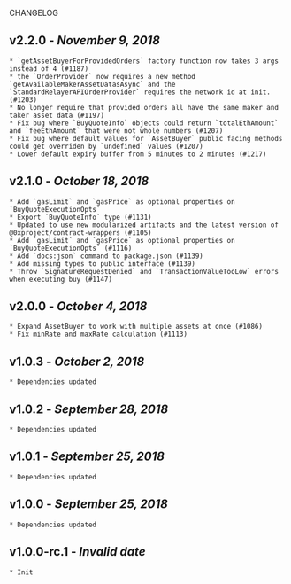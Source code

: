 <!--
changelogUtils.file is auto-generated using the monorepo-scripts package. Don't edit directly.
Edit the package's CHANGELOG.json file only.
-->

CHANGELOG

## v2.2.0 - _November 9, 2018_

    * `getAssetBuyerForProvidedOrders` factory function now takes 3 args instead of 4 (#1187)
    * the `OrderProvider` now requires a new method `getAvailableMakerAssetDatasAsync` and the `StandardRelayerAPIOrderProvider` requires the network id at init. (#1203)
    * No longer require that provided orders all have the same maker and taker asset data (#1197)
    * Fix bug where `BuyQuoteInfo` objects could return `totalEthAmount` and `feeEthAmount` that were not whole numbers (#1207)
    * Fix bug where default values for `AssetBuyer` public facing methods could get overriden by `undefined` values (#1207)
    * Lower default expiry buffer from 5 minutes to 2 minutes (#1217)

## v2.1.0 - _October 18, 2018_

    * Add `gasLimit` and `gasPrice` as optional properties on `BuyQuoteExecutionOpts`
    * Export `BuyQuoteInfo` type (#1131)
    * Updated to use new modularized artifacts and the latest version of @0xproject/contract-wrappers (#1105)
    * Add `gasLimit` and `gasPrice` as optional properties on `BuyQuoteExecutionOpts` (#1116)
    * Add `docs:json` command to package.json (#1139)
    * Add missing types to public interface (#1139)
    * Throw `SignatureRequestDenied` and `TransactionValueTooLow` errors when executing buy (#1147)

## v2.0.0 - _October 4, 2018_

    * Expand AssetBuyer to work with multiple assets at once (#1086)
    * Fix minRate and maxRate calculation (#1113)

## v1.0.3 - _October 2, 2018_

    * Dependencies updated

## v1.0.2 - _September 28, 2018_

    * Dependencies updated

## v1.0.1 - _September 25, 2018_

    * Dependencies updated

## v1.0.0 - _September 25, 2018_

    * Dependencies updated

## v1.0.0-rc.1 - _Invalid date_

    * Init
